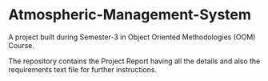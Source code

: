 # Atmospheric-Management-System
A project built during Semester-3 in Object Oriented Methodologies (OOM) Course.

The repository contains the Project Report having all the details and also the 
requirements text file for further instructions.
